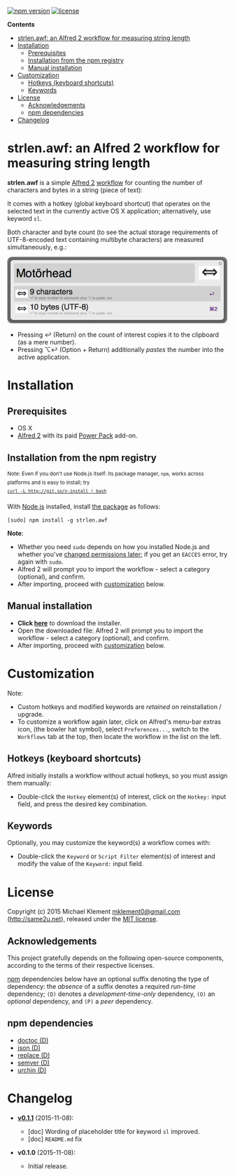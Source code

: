 [![npm version](https://img.shields.io/npm/v/strlen.awf.svg)](https://npmjs.com/package/strlen.awf) [![license](https://img.shields.io/badge/license-MIT-blue.svg)](https://github.com/mklement0/strlen.awf/blob/master/LICENSE.md)

<!-- START doctoc generated TOC please keep comment here to allow auto update -->
<!-- DON'T EDIT THIS SECTION, INSTEAD RE-RUN doctoc TO UPDATE -->

**Contents**

- [strlen.awf: an Alfred 2 workflow for measuring string length](#strlenawf-an-alfred-2-workflow-for-measuring-string-length)
- [Installation](#installation)
  - [Prerequisites](#prerequisites)
  - [Installation from the npm registry](#installation-from-the-npm-registry)
  - [Manual installation](#manual-installation)
- [Customization](#customization)
  - [Hotkeys (keyboard shortcuts)](#hotkeys-keyboard-shortcuts)
  - [Keywords](#keywords)
- [License](#license)
  - [Acknowledgements](#acknowledgements)
  - [npm dependencies](#npm-dependencies)
- [Changelog](#changelog)

<!-- END doctoc generated TOC please keep comment here to allow auto update -->

# strlen.awf: an Alfred 2 workflow for measuring string length

**strlen.awf** is a simple [Alfred 2](http://www.alfredapp.com) [workflow](http://www.alfredapp.com/workflows) for counting the 
number of characters and bytes in a string (piece of text):

It comes with a hotkey (global keyboard shortcut) that operates on the
selected text in the currently active OS X application; alternatively, use
keyword `sl`.

Both character and byte count (to see the actual storage requirements of
UTF-8-encoded text containing multibyte characters) are measured simultaneously,
e.g.:

![example](doc/images/example.png)

* Pressing ↩ (Return) on the count of interest copies it to the clipboard (as a mere number).
* Pressing ⌥↩ (Option + Return) additionally _pastes_ the number into the active application.


# Installation

## Prerequisites

 * OS X
 * [Alfred 2](http://alfredapp.com) with its paid [Power Pack](https://www.alfredapp.com/powerpack/) add-on.

## Installation from the npm registry

 <sup>Note: Even if you don't use Node.js itself: its package manager, `npm`, works across platforms and is easy to install; try  
 [`curl -L http://git.io/n-install | bash`](https://github.com/mklement0/n-install)</sup>

With [Node.js](http://nodejs.org/) installed, install [the package](https://www.npmjs.com/package/strlen.awf) as follows:

    [sudo] npm install -g strlen.awf

**Note**:

* Whether you need `sudo` depends on how you installed Node.js and whether you've [changed permissions later](https://docs.npmjs.com/getting-started/fixing-npm-permissions); if you get an `EACCES` error, try again with `sudo`.
* Alfred 2 will prompt you to import the workflow - select a category (optional), and confirm.
* After importing, proceed with [customization](#customization) below.

## Manual installation

* **Click [here](https://github.com/mklement0/strlen.awf/blob/stable/archive/net.same2u.strlen.awf.alfredworkflow?raw=true)** to download the installer.
* Open the downloaded file: Alfred 2 will prompt you to import the workflow - select a category (optional), and confirm.
* After importing, proceed with [customization](#customization) below.

# Customization

Note:

* Custom hotkeys and modified keywords are _retained_ on reinstallation / upgrade.
* To customize a workflow again later, click on Alfred's menu-bar extras icon,
(the bowler hat symbol), select `Preferences...`, switch to the `Workflows` tab
at the top, then locate the workflow in the list on the left.

## Hotkeys (keyboard shortcuts)

Alfred initially installs a workflow without actual hotkeys, so you must
assign them manually:

* Double-click the `Hotkey` element(s) of interest, click on the `Hotkey:` input field,
and press the desired key combination.

## Keywords

Optionally, you may customize the keyword(s) a workflow comes with:

* Double-click the `Keyword` or `Script Filter` element(s) of interest and
modify the value of the `Keyword:` input field.

<!-- DO NOT EDIT THE NEXT CHAPTER and RETAIN THIS COMMENT: The next chapter is updated by `make update-readme/release` with the contents of 'LICENSE.md'. ALSO, LEAVE AT LEAST 1 BLANK LINE AFTER THIS COMMENT. -->

# License

Copyright (c) 2015 Michael Klement <mklement0@gmail.com> (http://same2u.net), released under the [MIT license](https://spdx.org/licenses/MIT#licenseText).

## Acknowledgements

This project gratefully depends on the following open-source components, according to the terms of their respective licenses.

[npm](https://www.npmjs.com/) dependencies below have an optional suffix denoting the type of dependency: the *absence* of a suffix denotes a required *run-time* dependency; `(D)` denotes a *development-time-only* dependency, `(O)` an *optional* dependency, and `(P)` a *peer* dependency.

<!-- DO NOT EDIT THE NEXT CHAPTER and RETAIN THIS COMMENT: The next chapter is updated by `make update-readme/release` with the dependencies from 'package.json'. ALSO, LEAVE AT LEAST 1 BLANK LINE AFTER THIS COMMENT. -->

## npm dependencies

* [doctoc (D)](https://github.com/thlorenz/doctoc)
* [json (D)](https://github.com/trentm/json)
* [replace (D)](https://github.com/harthur/replace)
* [semver (D)](https://github.com/npm/node-semver#readme)
* [urchin (D)](https://github.com/tlevine/urchin)

<!-- DO NOT EDIT THE NEXT CHAPTER and RETAIN THIS COMMENT: The next chapter is updated by `make update-readme/release` with the contents of 'CHANGELOG.md'. ALSO, LEAVE AT LEAST 1 BLANK LINE AFTER THIS COMMENT. -->

# Changelog

<!-- NOTE: An entry template for a new version is automatically added each time `make version` is called. Fill in changes afterwards. -->

* **[v0.1.1](https://github.com/mklement0/strlen.awf/compare/v0.1.0...v0.1.1)** (2015-11-08):
  * [doc] Wording of placeholder title for keyword `sl` improved. 
  * [doc] `README.md` fix

* **v0.1.0** (2015-11-08):
  * Initial release.
